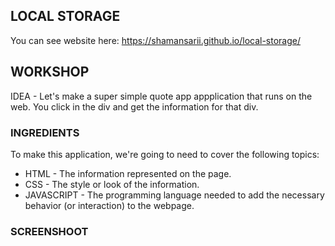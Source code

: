 LOCAL STORAGE
-------------

You can see website here: https://shamansarii.github.io/local-storage/

## WORKSHOP

IDEA - Let's make a super simple quote app appplication that runs on the web. You click in the div and get the information for that div. 

### INGREDIENTS

To make this application, we're going to need to cover the following topics:
  * HTML - The information represented on the page.
  * CSS - The style or look of the information.
  * JAVASCRIPT - The programming language needed to add the necessary behavior (or interaction) to the webpage.

### SCREENSHOOT

